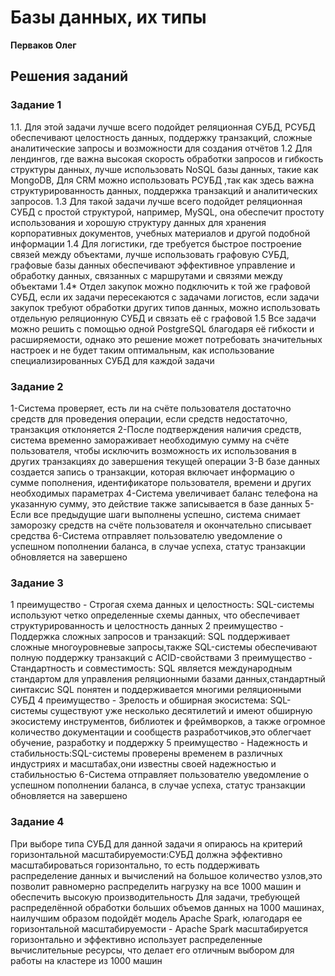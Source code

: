 # Базы данных, их типы

**Перваков Олег**

## Решения заданий

### Задание 1
1.1. Для этой задачи лучше всего подойдет реляционная СУБД, РСУБД обеспечивают целостность данных, поддержку транзакций, сложные аналитические запросы и возможности для создания отчётов
1.2 Для лендингов, где важна высокая скорость обработки запросов и гибкость структуры данных, лучше использовать NoSQL базы данных, такие как MongoDB, Для CRM можно использовать РСУБД ,так как здесь важна структурированность данных, поддержка транзакций и аналитических запросов.
1.3 Для такой задачи лучше всего подойдет реляционная СУБД с простой структурой, например, MySQL, она обеспечит простоту использования и хорошую структуру данных для хранения корпоративных документов, учебных материалов и другой подобной информации
1.4 Для логистики, где требуется быстрое построение связей между объектами, лучше использовать графовую СУБД, графовые базы данных обеспечивают эффективное управление и обработку данных, связанных с маршрутами и связями между объектами
1.4* Отдел закупок можно подключить к той же графовой СУБД, если их задачи пересекаются с задачами логистов, если задачи закупок требуют обработки других типов данных, можно использовать отдельную реляционную СУБД и связать её с графовой
1.5  Все задачи можно решить с помощью одной PostgreSQL благодаря её гибкости и расширяемости, однако это решение может потребовать значительных настроек и не будет таким оптимальным, как использование специализированных СУБД для каждой задачи
### Задание 2
1-Система проверяет, есть ли на счёте пользователя достаточно средств для проведения операции, если средств недостаточно, транзакция отклоняется
2-После подтверждения наличия средств, система временно замораживает необходимую сумму на счёте пользователя, чтобы исключить возможность их использования в других транзакциях до завершения текущей операции
3-В базе данных создается запись о транзакции, которая включает информацию о сумме пополнения, идентификаторе пользователя, времени и других необходимых параметрах
4-Система увеличивает баланс телефона на указанную сумму, это действие также записывается в базе данных
5-Если все предыдущие шаги выполнены успешно, система снимает заморозку средств на счёте пользователя и окончательно списывает средства
6-Система отправляет пользователю уведомление о успешном пополнении баланса, в случае успеха, статус транзакции обновляется на завершено
### Задание 3
1 преимущество - Строгая схема данных и целостность: SQL-системы используют четко определенные схемы данных, что обеспечивает структурированность и целостность данных
2 преимущество - Поддержка сложных запросов и транзакций: SQL поддерживает сложные многоуровневые запросы,также SQL-системы обеспечивают полную поддержку транзакций с ACID-свойствами
3 преимущество - Стандартность и совместимость: SQL является международным стандартом для управления реляционными базами данных,стандартный синтаксис SQL понятен и поддерживается многими реляционными СУБД
4 преимущество - Зрелость и обширная экосистема: SQL-системы существуют уже несколько десятилетий и имеют обширную экосистему инструментов, библиотек и фреймворков, а также огромное количество документации и сообществ разработчиков,это облегчает обучение, разработку и поддержку
5 преимущество - Надежность и стабильность:SQL-системы проверены временем в различных индустриях и масштабах,они известны своей надежностью и стабильностью
6-Система отправляет пользователю уведомление о успешном пополнении баланса, в случае успеха, статус транзакции обновляется на завершено
### Задание 4
При выборе типа СУБД для данной задачи я опираюсь на критерий горизонтальной масштабируемости:СУБД должна эффективно масштабироваться горизонтально, то есть поддерживать распределение данных и вычислений на большое количество узлов,это позволит равномерно распределить нагрузку на все 1000 машин и обеспечить высокую производительность
Для задачи, требующей распределённой обработки больших объемов данных на 1000 машинах, наилучшим образом подойдёт модель Apache Spark, юлагодаря ее горизонтальной масштабируемости - Apache Spark масштабируется горизонтально и эффективно использует распределенные вычислительные ресурсы, что делает его отличным выбором для работы на кластере из 1000 машин
